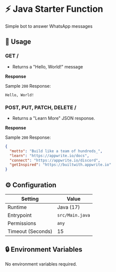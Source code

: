 # ⚡ Java Starter Function

Simple bot to answer WhatsApp messages

## 🧰 Usage

### GET /

- Returns a "Hello, World!" message

**Response**

Sample `200` Response:

```text
Hello, World!
```

### POST, PUT, PATCH, DELETE /

- Returns a "Learn More" JSON response.

**Response**

Sample `200` Response:

```json
{
  "motto": "Build like a team of hundreds_",
  "learn": "https://appwrite.io/docs",
  "connect": "https://appwrite.io/discord",
  "getInspired": "https://builtwith.appwrite.io"
}
```

## ⚙️ Configuration

| Setting           | Value           |
|-------------------|-----------------|
| Runtime           | Java (17)       |
| Entrypoint        | `src/Main.java` |
| Permissions       | `any`           |
| Timeout (Seconds) | 15              |

## 🔒 Environment Variables

No environment variables required.
